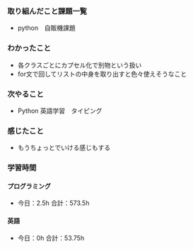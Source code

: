 ### 取り組んだこと課題一覧
- python　自販機課題
### わかったこと
- 各クラスごとにカプセル化で別物という扱い
- for文で回してリストの中身を取り出すと色々使えそうなこと
### 次やること
- Python  英語学習　タイピング
### 感じたこと
- もうちょっとでいける感じもする
### 学習時間
#### プログラミング
- 今日：2.5h 合計：573.5h
#### 英語
- 今日：0h 合計：53.75h